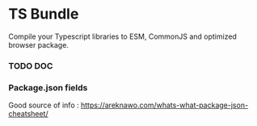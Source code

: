 
# TS Bundle

Compile your Typescript libraries to ESM, CommonJS and optimized browser package.

### TODO DOC

### Package.json fields

Good source of info : https://areknawo.com/whats-what-package-json-cheatsheet/
